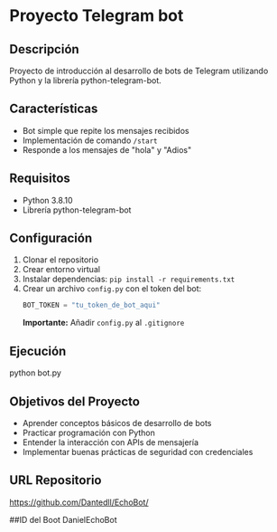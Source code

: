 # Proyecto Telegram bot

## Descripción
Proyecto de introducción al desarrollo de bots de Telegram utilizando Python y la librería python-telegram-bot. 

## Características
- Bot simple que repite los mensajes recibidos
- Implementación de comando `/start`
- Responde a los mensajes de "hola" y "Adios"

## Requisitos
- Python 3.8.10
- Librería python-telegram-bot

## Configuración
1. Clonar el repositorio
2. Crear entorno virtual
3. Instalar dependencias: `pip install -r requirements.txt`
4. Crear un archivo `config.py` con el token del bot:
   ```python
   BOT_TOKEN = "tu_token_de_bot_aqui"
   ```
   **Importante:** Añadir `config.py` al `.gitignore`

## Ejecución
python bot.py

## Objetivos del Proyecto
- Aprender conceptos básicos de desarrollo de bots
- Practicar programación con Python
- Entender la interacción con APIs de mensajería
- Implementar buenas prácticas de seguridad con credenciales


## URL Repositorio
https://github.com/Dantedll/EchoBot/

##ID del Boot
DanielEchoBot






